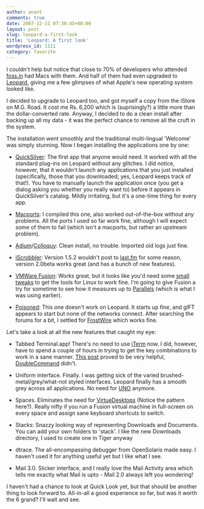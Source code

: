 ```yaml
---
author: anant
comments: true
date: 2007-12-11 07:39:45+00:00
layout: post
slug: leopard-a-first-look
title: 'Leopard: A first look'
wordpress_id: 1111
category: favorite
---
```


I couldn't help but notice that close to 70% of developers who attended
[foss.in](http://replay.waybackmachine.org/20071222125820/http://foss.in/) had
Macs with them. And half of them had even upgraded to
[Leopard](http://replay.waybackmachine.org/20071222125820/http://www.apple.com/macosx/),
giving me a few glimpses of what Apple's new operating system looked like.

I decided to upgrade to Leopard too, and got myself a copy from the iStore
on M.G. Road. It cost me Rs. 6,200 which is (suprisingly?) a little more than
the dollar-converted rate. Anyway, I decided to do a clean install after
backing up all my data - it was the perfect chance to remove all the cruft in
the system.

The installation went smoothly and the traditional multi-lingual 'Welcome'
was simply stunning. Now I began installing the applications one by one:

* [QuickSilver](http://replay.waybackmachine.org/20071222125820/http://docs.blacktree.com/quicksilver/what_is_quicksilver): The first app that anyone would need. It worked with all the standard plug-ins on Leopard without any glitches. I did notice, however, that it wouldn't launch any applications that you just installed (specifically, those that you downloaded; yes, Leopard keeps track of that!). You have to manually launch the application once (you get a dialog asking you whether you really want to) before it appears in QuickSilver's catalog. Mildly irritating, but it's a one-time thing for every app.

* [Macports](http://replay.waybackmachine.org/20071222125820/http://www.macports.org/): I compiled this one, also worked out-of-the-box without any problems. All the ports I used so far work fine, although I will expect some of them to fail (which isn't a macports, but rather an upstream problem).

* [Adium](http://replay.waybackmachine.org/20071222125820/http://www.adiumx.com/)/[Colloquy](http://replay.waybackmachine.org/20071222125820/http://www.colloquy.info/): Clean install, no trouble. Imported old logs just fine.

* [iScrobbler](http://replay.waybackmachine.org/20071222125820/http://www.last.fm/group/iScrobbler): Version 1.5.2 wouldn't post to [last.fm](http://replay.waybackmachine.org/20071222125820/http://last.fm/) for some reason, version 2.0beta works great (and has a bunch of new features).

* [VMWare Fusion](http://replay.waybackmachine.org/20071222125820/http://vmware.com/mac): Works great, but it looks like you'd need some [small tweaks](http://replay.waybackmachine.org/20071222125820/http://communities.vmware.com/message/780207) to get the tools for Linux to work fine. I'm going to give Fusion a try for sometime to see how it measures up to [Parallels](http://replay.waybackmachine.org/20071222125820/http://parallels.com/en/products/desktop/) (which is what I was using earlier).

* [Poisoned](http://replay.waybackmachine.org/20071222125820/http://www.gottsilla.net/poisoned.php): This one doesn't work on Leopard. It starts up fine, and gIFT appears to start but none of the networks connect. After searching the forums for a bit, I settled for [FrostWire](http://replay.waybackmachine.org/20071222125820/http://www.frostwire.com/) which works fine.

Let's take a look at all the new features that caught my eye:

* Tabbed Terminal.app! There's no need to use [iTerm](http://replay.waybackmachine.org/20071222125820/http://iterm.sourceforge.net/) now. I did, however, have to spend a couple of hours in trying to get the key combinations to work in a sane manner. [This post](http://replay.waybackmachine.org/20071222125820/http://www.viksit.com/?q=node/261) proved to be very helpful, [DoubleCommand](http://replay.waybackmachine.org/20071222125820/http://doublecommand.sourceforge.net/) didn't.

* Uniform interface. Finally. I was getting sick of the varied brushed-metal/grey/what-not styled interfaces. Leopard finally has a smooth grey across all applications. No need for [UNO](http://replay.waybackmachine.org/20071222125820/http://gui.interacto.net/) anymore.

* Spaces. Eliminates the need for [VirtueDesktops](http://replay.waybackmachine.org/20071222125820/http://virtuedesktops.info/) (Notice the pattern here?). Really nifty if you run a Fusion virtual machine in full-screen on every space and assign sane keyboard shortcuts to switch.

* Stacks: Snazzy looking way of representing Downloads and Documents. You can add your own folders to 'stack'. I like the new Downloads directory, I used to create one in Tiger anyway

* dtrace. The all-encompassing debugger from OpenSolaris made easy. I haven't used it for anything useful yet but I like what I see.

* Mail 3.0. Slicker interface, and I really love the Mail Activity area which tells me exactly what Mail is upto - Mail 2.0 always left you wondering!

I haven't had a chance to look at Quick Look yet, but that should be another thing to look forward to. All-in-all a good experience so far, but was it worth the 6 grand? I'll wait and see.
